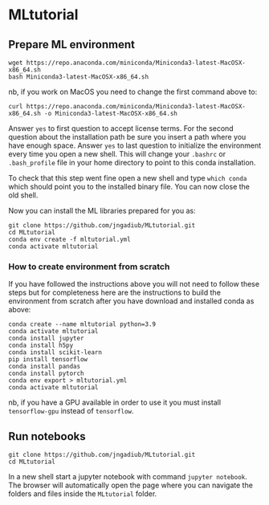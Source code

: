 # MLtutorial

## Prepare ML environment

```
wget https://repo.anaconda.com/miniconda/Miniconda3-latest-MacOSX-x86_64.sh
bash Miniconda3-latest-MacOSX-x86_64.sh 
```

nb, if you work on MacOS you need to change the first command above to:

```
curl https://repo.anaconda.com/miniconda/Miniconda3-latest-MacOSX-x86_64.sh -o Miniconda3-latest-MacOSX-x86_64.sh
```

Answer `yes` to first question to accept license terms.
For the second question about the installation path be sure you insert a path where you have enough space.
Answer `yes` to last question to initialize the environment every time you open a new shell.
This will change your `.bashrc` or `.bash_profile` file in your home directory to point to this conda installation.

To check that this step went fine open a new shell and type `which conda` which should point you to the installed binary file. You can now close the old shell.

Now you can install the ML libraries prepared for you as:

```
git clone https://github.com/jngadiub/MLtutorial.git
cd MLtutorial
conda env create -f mltutorial.yml
conda activate mltutorial
```

### How to create environment from scratch

If you have followed the instructions above you will not need to follow these steps but for completeness here are the instructions to build the environment from scratch after you have download and installed conda as above:

```
conda create --name mltutorial python=3.9
conda activate mltutorial
conda install jupyter
conda install h5py
conda install scikit-learn
pip install tensorflow
conda install pandas
conda install pytorch
conda env export > mltutorial.yml
conda activate mltutorial
```

nb, if you have a GPU available in order to use it you must install `tensorflow-gpu` instead of `tensorflow`.

## Run notebooks

```
git clone https://github.com/jngadiub/MLtutorial.git
cd MLtutorial
```

In a new shell start a jupyter notebook with command `jupyter notebook`. The browser will automatically open the page where you can navigate the folders and files inside the `MLtutorial` folder.




